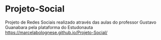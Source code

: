 # Projeto-Social
Projeto de Redes Sociais realizado através das aulas do professor Gustavo Guanabara pela plataforma do Estudonauta
https://marcelabolognese.github.io/Projeto-Social/
